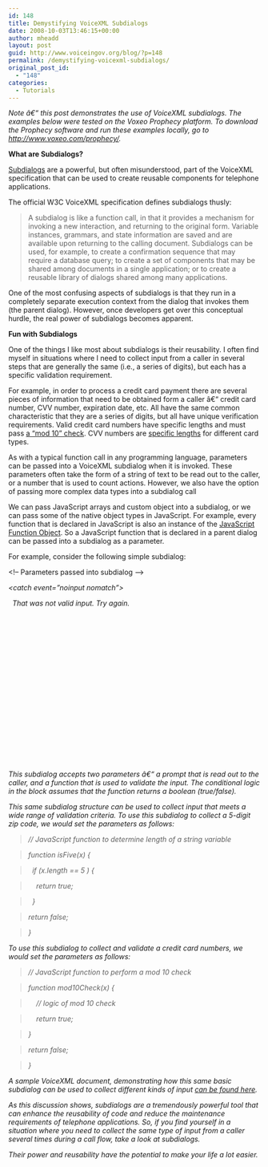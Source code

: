 ```yaml
---
id: 148
title: Demystifying VoiceXML Subdialogs
date: 2008-10-03T13:46:15+00:00
author: mheadd
layout: post
guid: http://www.voiceingov.org/blog/?p=148
permalink: /demystifying-voicexml-subdialogs/
original_post_id:
  - "148"
categories:
  - Tutorials
---
```

_Note â€“ this post demonstrates the use of VoiceXML subdialogs. The examples below were tested on the Voxeo Prophecy platform. To download the Prophecy software and run these examples locally, go to <a href="http://www.voxeo.com/prophecy/" target="_blank">http://www.voxeo.com/prophecy/</a>._

**What are Subdialogs?**

<a href="http://www.w3.org/TR/2004/REC-voicexml20-20040316/#dml2.3.4" target="_blank">Subdialogs</a> are a powerful, but often misunderstood, part of the VoiceXML specification that can be used to create reusable components for telephone applications.

The official W3C VoiceXML specification defines subdialogs thusly:

> A subdialog is like a function call, in that it provides a mechanism for invoking a new interaction, and returning to the original form. Variable instances, grammars, and state information are saved and are available upon returning to the calling document. Subdialogs can be used, for example, to create a confirmation sequence that may require a database query; to create a set of components that may be shared among documents in a single application; or to create a reusable library of dialogs shared among many applications. 

One of the most confusing aspects of subdialogs is that they run in a completely separate execution context from the dialog that invokes them (the parent dialog). However, once developers get over this conceptual hurdle, the real power of subdialogs becomes apparent.

**Fun with Subdialogs**

One of the things I like most about subdialogs is their reusability. I often find myself in situations where I need to collect input from a caller in several steps that are generally the same (i.e., a series of digits), but each has a specific validation requirement.

For example, in order to process a credit card payment there are several pieces of information that need to be obtained form a caller â€“ credit card number, CVV number, expiration date, etc. All have the same common characteristic that they are a series of digits, but all have unique verification requirements. Valid credit card numbers have specific lengths and must pass <a href="http://en.wikipedia.org/wiki/Luhn_algorithm" target="_blank">a &#8220;mod 10&#8221; check</a>. CVV numbers are <a href="http://en.wikipedia.org/wiki/Card_Security_Code" target="_blank">specific lengths</a> for different card types.

As with a typical function call in any programming language, parameters can be passed into a VoiceXML subdialog when it is invoked. These parameters often take the form of a string of text to be read out to the caller, or a number that is used to count actions. However, we also have the option of passing more complex data types into a subdialog call

We can pass JavaScript arrays and custom object into a subdialog, or we can pass some of the native object types in JavaScript. For example, every function that is declared in JavaScript is also an instance of the  <a href="http://developer.mozilla.org/en/Core_JavaScript_1.5_Reference/Global_Objects/Function" target="_blank">JavaScript Function Object</a>. So a JavaScript function that is declared in a parent dialog can be passed into a subdialog as a parameter.

For example, consider the following simple subdialog:

<form id=&#8221;S_1&#8243;>

<!&#8211; Parameters passed into subdialog &#8211;>
  
<var name=&#8221;myPrompt&#8221; />
  
<var name=&#8221;myFunction&#8221; />

<catch event=&#8221;noinput nomatch&#8221;>
  
&nbsp;&nbsp;<prompt>That was not valid input. Try again.</prompt>
  
&nbsp;&nbsp;<reprompt/>
  
</catch>

<field name=&#8221;getInput&#8221; type=&#8221;digits&#8221;>
  
&nbsp;<prompt><value expr=&#8221;myPrompt&#8221;/></prompt>
  
&nbsp;&nbsp;<filled>
  
&nbsp;&nbsp;&nbsp;&nbsp;<if cond=&#8221;myFunction(getInput)&#8221;>
  
&nbsp;&nbsp;&nbsp;&nbsp;&nbsp;<return namelist=&#8221;getInput&#8221;/>
  
&nbsp;&nbsp;&nbsp;&nbsp;<else/>
  
&nbsp;&nbsp;&nbsp;&nbsp;&nbsp;<clear/>
  
&nbsp;&nbsp;&nbsp;&nbsp;&nbsp;<throw event=&#8221;nomatch&#8221;/>
  
&nbsp;&nbsp;&nbsp;&nbsp;</if>
  
&nbsp;&nbsp;</filled>
  
</field>

This subdialog accepts two parameters â€“ a prompt that is read out to the caller, and a function that is used to validate the input. The conditional logic in the <filled> block assumes that the function returns a boolean (true/false).

This same subdialog structure can be used to collect input that meets a wide range of validation criteria. To use this subdialog to collect a 5-digit zip code, we would set the parameters as follows:

> // JavaScript function to determine length of a string variable
  
> function isFive(x) {
  
> &nbsp;&nbsp;if (x.length == 5 ) {
  
> &nbsp;&nbsp;&nbsp;&nbsp;return true;
  
> &nbsp;&nbsp;}
      
> return false;
    
> }
> 
> <param name=&#8221;myPrompt&#8221; expr=&#8221;&#8216;Please enter your five digit zip code.'&#8221;/>
  
> <param name=&#8221;myFunction&#8221; expr=&#8221;isFive&#8221;/> 

To use this subdialog to collect and validate a credit card numbers, we would set the parameters as follows:

> // JavaScript function to perform a mod 10 check
  
> function mod10Check(x) {
  
> &nbsp;&nbsp;&nbsp;&nbsp;// logic of mod 10 check
  
> &nbsp;&nbsp;&nbsp;&nbsp;return true;
      
> }
      
> return false;
    
> }
> 
> <param name=&#8221;myPrompt&#8221; expr=&#8221;&#8216;Please enter your credit card number.'&#8221;/>
  
> <param name=&#8221;myFunction&#8221; expr=&#8221;mod10Check&#8221;/> 

A sample VoiceXML document, demonstrating how this same basic subdialog can be used to collect different kinds of input <a href="../tutorials/sub_db_example.vxml.txt" target="_blank">can be found here</a>.

As this discussion shows, subdialogs are a tremendously powerful tool that can enhance the reusability of code and reduce the maintenance requirements of telephone applications. So, if you find yourself in a situation where you need to collect the same type of input from a caller several times during a call flow, take a look at subdialogs.

Their power and reusability have the potential to make your life a lot easier.